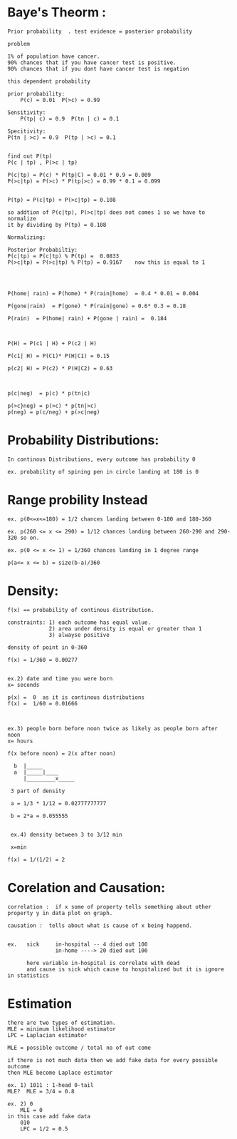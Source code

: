 



# Baye's Theorm :

    Prior probability  . test evidence = posterior probability

    problem

    1% of population have cancer.
    90% chances that if you have cancer test is positive.
    90% chances that if you dont have cancer test is negation

    this dependent probability

    prior probability:
        P(c) = 0.01  P(>c) = 0.99

    Sensitivity:
        P(tp| c) = 0.9  P(tn | c) = 0.1

    Specitivity:
    P(tn | >c) = 0.9  P(tp | >c) = 0.1


    find out P(tp)
    P(c | tp) , P(>c | tp)

    P(c|tp) = P(c) * P(tp|C) = 0.01 * 0.9 = 0.009
    P(>c|tp) = P(>c) * P(tp|>c) = 0.99 * 0.1 = 0.099


    P(tp) = P(c|tp) + P(>c|tp) = 0.108

    so addtion of P(c|tp), P(>c|tp) does not comes 1 so we have to normalize
    it by dividing by P(tp) = 0.108

    Normalizing:

    Posterior Probabiltiy:
    P(c|tp) = P(c|tp) % P(tp) =  0.0833
    P(>c|tp) = P(>c|tp) % P(tp) = 0.9167    now this is equal to 1




    P(home| rain) = P(home) * P(rain|home)  = 0.4 * 0.01 = 0.004

    P(gone|rain)  = P(gone) * P(rain|gone) = 0.6* 0.3 = 0.18

    P(rain)  = P(home| rain) + P(gone | rain) =  0.184



    P(H) = P(c1 | H) + P(c2 | H)

    P(c1| H) = P(C1)* P(H|C1) = 0.15

    p(c2| H) = P(c2) * P(H|C2) = 0.63



    p(c|neg)  = p(c) * p(tn|c)

    p(>c}neg) = p(>c) * p(tn|>c)
    p(neg) = p(c/neg) + p(>c|neg)



# Probability Distributions:

    In continous Distributions, every outcome has probability 0

    ex. probability of spining pen in circle landing at 180 is 0


# Range probility Instead

    ex. p(0<=x<=180) = 1/2 chances landing between 0-180 and 180-360

    ex. p(260 <= x <= 290) = 1/12 chances landing between 260-290 and 290-320 so on.

    ex. p(0 <= x <= 1) = 1/360 chances landing in 1 degree range

    p(a<= x <= b) = size(b-a)/360



# Density:

    f(x) == probability of continous distribution.

    constraints: 1) each outcome has equal value.
                 2) area under density is equal or greater than 1
                 3) alwayse positive

    density of point in 0-360

    f(x) = 1/360 = 0.00277


    ex.2) date and time you were born
    x= seconds

    p(x) =  0  as it is continous distributions
    f(x) =  1/60 = 0.01666



    ex.3) people born before noon twice as likely as people born after noon
    x= hours

    f(x before noon) = 2(x after noon)

      b  |_____
      a  |_____|____
         |_________x_____

     3 part of density

     a = 1/3 * 1/12 = 0.02777777777

     b = 2*a = 0.055555


     ex.4) density between 3 to 3/12 min

     x=min

    f(x) = 1/(1/2) = 2
 
# Corelation and Causation:

    correlation :  if x some of property tells something about other property y in data plot on graph.

    causation :  tells about what is cause of x being happend.


    ex.   sick     in-hospital -- 4 died out 100
                   in-home ----> 20 died out 100

          here variable in-hospital is correlate with dead
          and cause is sick which cause to hospitalized but it is ignore in statistics


# Estimation
    
    there are two types of estimation.
    MLE = minimum likelihood estimator
    LPC = Laplacian estimator
    
    MLE = possible outcome / total no of out come
     
    if there is not much data then we add fake data for every possible outcome
    then MLE become Laplace estimator
    
    ex. 1) 1011 : 1-head 0-tail
    MLE?  MLE = 3/4 = 0.8
    
    ex. 2) 0 
        MLE = 0
    in this case add fake data
        010     
        LPC = 1/2 = 0.5
   
        
        
        
    
    
    
    
    
    
    


